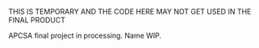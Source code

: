 
THIS IS TEMPORARY AND THE CODE HERE MAY NOT GET USED IN THE FINAL PRODUCT

APCSA final project in processing. Name WIP.
